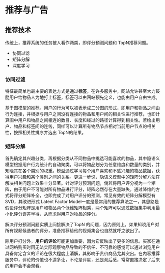 # 推荐与广告



## 推荐技术

传统上，推荐系统的任务被人看作两类，即评分预测问题和 TopN推荐问题。

- 协同过滤
- 矩阵分解
- 深度学习

### 协同过滤

特征最简单也最主要的表达方式是通过**标签**，在许多服务中，网站允许甚至大力鼓励用户给物品人为地打上标签，标签可以由网站预先定义，也能由用户自由生成。

基于图模型的推荐。用户的行为可以被表示成二分图的形式，即用户和物品之间由行为连接，并根据与用户之间没有连接的物品和用户间的相关性进行推荐，也即计算图中用户和物品之间相连的数目、长度和经过的路径计算得到相关性。若绘出用户、物品和标签间的连线，同样可以计算所有物品节点相对当前用户节点的相关性，按照相关性排序并选出 TopN的结果。 

### 矩阵分解

首先确定其兴趣分类，再根据分类从不同物品中挑选可能喜欢的物品，其中隐语义模型根据用户行为统计的自动聚类，可以将物品划分为任意维度和数量的类别，并知晓其在各个类别的权重。模型通过学习每个用户喜欢和不感兴趣的物品数据，获得用户兴趣和某个类别之间的关系。更进一步说，隐语义模型中的矩阵分解方法在解决相关问题上效果十分显著。针对评分预测问题，倘若将用户评分视为一个矩阵，由于用户不可能对所有物品进行评分，矩阵必然存在大量缺失，通过降维的方式将评分矩阵补全，也即完成了对用户评分的预测。常见有效的矩阵分解模型有 SVD，其改进形式 Latent Factor Model一度是最常用的推荐算法之一，其思路是假设评分矩阵是用户和物品两个低维矩阵相乘，两个矩阵可以通过数据集中利用最小化评分误差学得，从而求得用户对物品的评分。

解决评分预测问题实质上间接解决了TopN 的问题，因为原则上，如果知晓用户对所有视频候选者的评分，准备推荐给他的视频集合也自然就呼之欲出了。

除用户打分外，**用户的评论**可能更加重要，因为它反映出了更多的信息。买家在通过网络购买时因无法实际观察物品导致的不信任、不可靠的感觉可以通过浏览用户具备肯定含义的评论在很大程度上消解，其影响于贵价商品尤其突出。在内容推荐服务中，评论的价值也不遑多让，不论是评星，还是观后感，常常直接决定了后来的用户会不会观看。